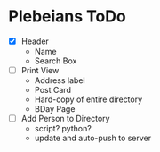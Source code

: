# Plebeians ToDo

* [x] Header
    - Name
    - Search Box
* [ ] Print View
    - Address label
    - Post Card
    - Hard-copy of entire directory
    - BDay Page
* [ ] Add Person to Directory
    - script? python?
    - update and auto-push to server

